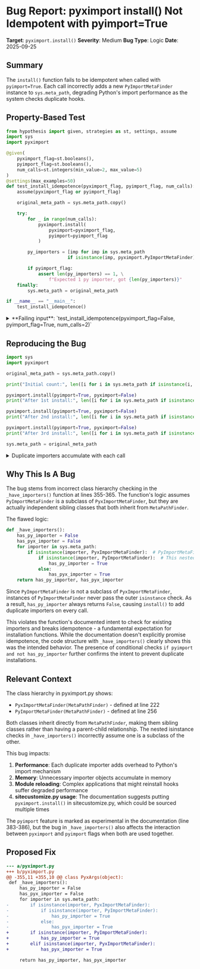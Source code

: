 # Bug Report: pyximport install() Not Idempotent with pyimport=True

**Target**: `pyximport.install()`
**Severity**: Medium
**Bug Type**: Logic
**Date**: 2025-09-25

## Summary

The `install()` function fails to be idempotent when called with `pyimport=True`. Each call incorrectly adds a new `PyImportMetaFinder` instance to `sys.meta_path`, degrading Python's import performance as the system checks duplicate hooks.

## Property-Based Test

```python
from hypothesis import given, strategies as st, settings, assume
import sys
import pyximport

@given(
    pyximport_flag=st.booleans(),
    pyimport_flag=st.booleans(),
    num_calls=st.integers(min_value=2, max_value=5)
)
@settings(max_examples=50)
def test_install_idempotence(pyximport_flag, pyimport_flag, num_calls):
    assume(pyximport_flag or pyimport_flag)

    original_meta_path = sys.meta_path.copy()

    try:
        for _ in range(num_calls):
            pyximport.install(
                pyximport=pyximport_flag,
                pyimport=pyimport_flag
            )

        py_importers = [imp for imp in sys.meta_path
                       if isinstance(imp, pyximport.PyImportMetaFinder)]

        if pyimport_flag:
            assert len(py_importers) == 1, \
                f"Expected 1 py importer, got {len(py_importers)}"
    finally:
        sys.meta_path = original_meta_path

if __name__ == "__main__":
    test_install_idempotence()
```

<details>

<summary>
**Failing input**: `test_install_idempotence(pyximport_flag=False, pyimport_flag=True, num_calls=2)`
</summary>
```
Traceback (most recent call last):
  File "/home/npc/pbt/agentic-pbt/worker_/27/hypo.py", line 33, in <module>
    test_install_idempotence()
    ~~~~~~~~~~~~~~~~~~~~~~~~^^
  File "/home/npc/pbt/agentic-pbt/worker_/27/hypo.py", line 6, in test_install_idempotence
    pyximport_flag=st.booleans(),
               ^^^
  File "/home/npc/miniconda/lib/python3.13/site-packages/hypothesis/core.py", line 2124, in wrapped_test
    raise the_error_hypothesis_found
  File "/home/npc/pbt/agentic-pbt/worker_/27/hypo.py", line 27, in test_install_idempotence
    assert len(py_importers) == 1, \
           ^^^^^^^^^^^^^^^^^^^^^^
AssertionError: Expected 1 py importer, got 2
Falsifying example: test_install_idempotence(
    # The test sometimes passed when commented parts were varied together.
    pyximport_flag=False,  # or any other generated value
    pyimport_flag=True,  # or any other generated value
    num_calls=2,  # or any other generated value
)
```
</details>

## Reproducing the Bug

```python
import sys
import pyximport

original_meta_path = sys.meta_path.copy()

print("Initial count:", len([i for i in sys.meta_path if isinstance(i, pyximport.PyImportMetaFinder)]))

pyximport.install(pyimport=True, pyximport=False)
print("After 1st install:", len([i for i in sys.meta_path if isinstance(i, pyximport.PyImportMetaFinder)]))

pyximport.install(pyimport=True, pyximport=False)
print("After 2nd install:", len([i for i in sys.meta_path if isinstance(i, pyximport.PyImportMetaFinder)]))

pyximport.install(pyimport=True, pyximport=False)
print("After 3rd install:", len([i for i in sys.meta_path if isinstance(i, pyximport.PyImportMetaFinder)]))

sys.meta_path = original_meta_path
```

<details>

<summary>
Duplicate importers accumulate with each call
</summary>
```
Initial count: 0
After 1st install: 1
After 2nd install: 2
After 3rd install: 3
```
</details>

## Why This Is A Bug

The bug stems from incorrect class hierarchy checking in the `_have_importers()` function at lines 355-365. The function's logic assumes `PyImportMetaFinder` is a subclass of `PyxImportMetaFinder`, but they are actually independent sibling classes that both inherit from `MetaPathFinder`.

The flawed logic:
```python
def _have_importers():
    has_py_importer = False
    has_pyx_importer = False
    for importer in sys.meta_path:
        if isinstance(importer, PyxImportMetaFinder):  # PyImportMetaFinder instances fail this check!
            if isinstance(importer, PyImportMetaFinder):  # This nested check is never reached
                has_py_importer = True
            else:
                has_pyx_importer = True
    return has_py_importer, has_pyx_importer
```

Since `PyImportMetaFinder` is not a subclass of `PyxImportMetaFinder`, instances of `PyImportMetaFinder` never pass the outer `isinstance` check. As a result, `has_py_importer` always returns `False`, causing `install()` to add duplicate importers on every call.

This violates the function's documented intent to check for existing importers and breaks idempotence - a fundamental expectation for installation functions. While the documentation doesn't explicitly promise idempotence, the code structure with `_have_importers()` clearly shows this was the intended behavior. The presence of conditional checks `if pyimport and not has_py_importer` further confirms the intent to prevent duplicate installations.

## Relevant Context

The class hierarchy in pyximport.py shows:
- `PyxImportMetaFinder(MetaPathFinder)` - defined at line 222
- `PyImportMetaFinder(MetaPathFinder)` - defined at line 256

Both classes inherit directly from `MetaPathFinder`, making them sibling classes rather than having a parent-child relationship. The nested isinstance checks in `_have_importers()` incorrectly assume one is a subclass of the other.

This bug impacts:
1. **Performance**: Each duplicate importer adds overhead to Python's import mechanism
2. **Memory**: Unnecessary importer objects accumulate in memory
3. **Module reloading**: Complex applications that might reinstall hooks suffer degraded performance
4. **sitecustomize.py usage**: The documentation suggests putting `pyximport.install()` in sitecustomize.py, which could be sourced multiple times

The `pyimport` feature is marked as experimental in the documentation (line 383-386), but the bug in `_have_importers()` also affects the interaction between `pyximport` and `pyimport` flags when both are used together.

## Proposed Fix

```diff
--- a/pyximport.py
+++ b/pyximport.py
@@ -355,11 +355,10 @@ class PyxArgs(object):
 def _have_importers():
     has_py_importer = False
     has_pyx_importer = False
     for importer in sys.meta_path:
-        if isinstance(importer, PyxImportMetaFinder):
-            if isinstance(importer, PyImportMetaFinder):
-                has_py_importer = True
-            else:
-                has_pyx_importer = True
+        if isinstance(importer, PyImportMetaFinder):
+            has_py_importer = True
+        elif isinstance(importer, PyxImportMetaFinder):
+            has_pyx_importer = True

     return has_py_importer, has_pyx_importer
```